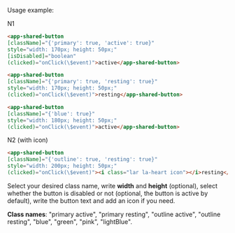 Usage example:

N1

```HTML
<app-shared-button
[className]="{'primary': true, 'active': true}"
style="width: 170px; height: 50px;"
[isDisabled]="boolean"
(clicked)="onClick(\$event)">active</app-shared-button>
```

```HTML
<app-shared-button
[className]="{'primary': true, 'resting': true}"
style="width: 170px; height: 50px;"
(clicked)="onClick(\$event)">resting</app-shared-button>
```

```HTML
<app-shared-button
[className]="{'blue': true}"
style="width: 180px; height: 50px;"
(clicked)="onClick(\$event)">active</app-shared-button>
```

N2 (with icon)

```HTML
<app-shared-button
[className]="{'outline': true, 'resting': true}"
style="width: 200px; height: 50px;"
(clicked)="onClick(\$event)"><i class="lar la-heart icon"></i>resting</app-shared-button>
```

Select your desired class name, write **width** and **height** (optional), select whether the button is disabled or not (optional, the button is active by default), write the button text and add an icon if you need.

**Class names**: "primary active", "primary resting", "outline active", "outline resting", "blue", "green", "pink", "lightBlue".
